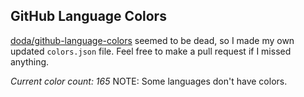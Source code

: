 ## GitHub Language Colors

[doda/github-language-colors](https://github.com/doda/github-language-colors) seemed to be dead, so I made my own updated `colors.json` file. Feel free to make a pull request if I missed anything.

_Current color count: 165_
NOTE: Some languages don't have colors.
